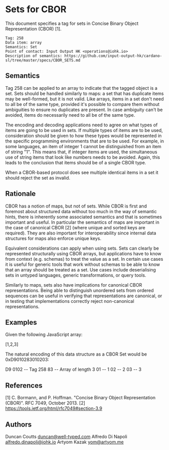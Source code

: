 # Sets for CBOR

This document specifies a tag for sets in Concise Binary Object Representation (CBOR) [1].

    Tag: 258
    Data item: array
    Semantics: Set
    Point of contact: Input Output HK <operations@iohk.io>
    Description of semantics: https://github.com/input-output-hk/cardano-sl/tree/master/specs/CBOR_SETS.md

## Semantics

Tag 258 can be applied to an array to indicate that the tagged object is a set. Sets should be handled
similarly to maps: a set that has duplicate items may be well-formed, but it is not valid. Like
arrays, items in a set don't need to all be of the same type, provided it's possible to compare them without
ambiguities to ensure no duplicates are present. In case ambiguity can't be avoided, items do necessarily
need to all be of the same type.

The encoding and decoding applications need to agree on what types of items are going to be used in sets.
If multiple types of items are to be used, consideration should be given to how these types would be
represented in the specific programming environments that are to be used.  For example, in some languages,
an item of integer 1 cannot be distinguished from an item of string "1". This means that, if integer
items are used, the simultaneous use of string items that look like numbers needs to be avoided.
Again, this leads to the conclusion that items should be of a single CBOR type.

When a CBOR-based protocol does see multiple identical items in a set it should reject the set as invalid.

## Rationale

CBOR has a notion of maps, but not of sets. While CBOR is first and foremost about structured data without
too much in the way of semantic hints, there is inherently some associated semantics and that is sometimes
important and useful. In particular the semantics of maps are important in the case of canonical CBOR [2]
(where unique and sorted keys are required). They are also important for interoperability since internal
data structures for maps also enforce unique keys.

Equivalent considerations can apply when using sets. Sets can clearly be represented structurally using
CBOR arrays, but applications have to know from context (e.g. schemas) to treat the value as a set.
In certain use cases it is useful for generic tools that work without schemas to be able to know that
an array should be treated as a set. Use cases include deserialising sets in untyped languages,
generic transformations, or query tools.

Similarly to maps, sets also have implications for canonical CBOR representations. Being able to distinguish
unordered sets from ordered sequences can be useful in verifying that representations are canonical,
or in testing that implementations correctly reject non-canonical representations.

## Examples

Given the following JavaScript array:

   [1,2,3]

The natural encoding of this data structure as a CBOR Set would be 0xD9010283010203:

   D9 0102  -- Tag 258
      83    -- Array of length 3
         01 -- 1
         02 -- 2
         03 -- 3

## References

[1] C. Bormann, and P. Hoffman. "Concise Binary Object Representation (CBOR)". RFC 7049, October 2013.
[2] https://tools.ietf.org/html/rfc7049#section-3.9

## Authors

Duncan  Coutts    <duncan@well-typed.com>
Alfredo Di Napoli <alfredo.dinapoli@iohk.io>
Artyom  Kazak     <yom@artyom.me>
